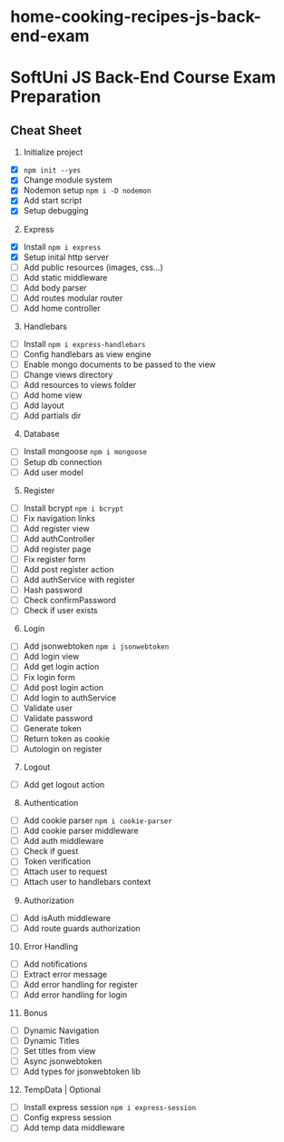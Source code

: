 # home-cooking-recipes-js-back-end-exam
# SoftUni JS Back-End Course Exam Preparation

## Cheat Sheet

1. Initialize project
 - [x] `npm init --yes`
 - [x] Change module system
 - [x] Nodemon setup `npm i -D nodemon`
 - [x] Add start script
 - [x] Setup debugging
2. Express
 - [x] Install `npm i express`
 - [x] Setup inital http server
 - [ ] Add public resources (images, css...)
 - [ ] Add static middleware
 - [ ] Add body parser
 - [ ] Add routes modular router
 - [ ] Add home controller
3. Handlebars
 - [ ] Install `npm i express-handlebars`
 - [ ] Config handlebars as view engine
 - [ ] Enable mongo documents to be passed to the view
 - [ ] Change views directory
 - [ ] Add resources to views folder
 - [ ] Add home view
 - [ ] Add layout
 - [ ] Add partials dir
4. Database
 - [ ] Install mongoose `npm i mongoose`
 - [ ] Setup db connection
 - [ ] Add user model
5. Register
 - [ ] Install bcrypt `npm i bcrypt`
 - [ ] Fix navigation links
 - [ ] Add register view
 - [ ] Add authController
 - [ ] Add register page
 - [ ] Fix register form
 - [ ] Add post register action
 - [ ] Add authService with register
 - [ ] Hash password
 - [ ] Check confirmPassword
 - [ ] Check if user exists
6. Login
 - [ ] Add jsonwebtoken `npm i jsonwebtoken`
 - [ ] Add login view
 - [ ] Add get login action
 - [ ] Fix login form
 - [ ] Add post login action
 - [ ] Add login to authService
 - [ ] Validate user
 - [ ] Validate password
 - [ ] Generate token
 - [ ] Return token as cookie
 - [ ] Autologin on register
7. Logout
 - [ ] Add get logout action
8. Authentication
 - [ ] Add cookie parser `npm i cookie-parser`
 - [ ] Add cookie parser middleware
 - [ ] Add auth middleware 
 - [ ] Check if guest
 - [ ] Token verification
 - [ ] Attach user to request
 - [ ] Attach user to handlebars context
9.  Authorization
 - [ ] Add isAuth middleware
 - [ ] Add route guards authorization
10. Error Handling
 - [ ] Add notifications
 - [ ] Extract error message
 - [ ] Add error handling for register
 - [ ] Add error handling for login
11. Bonus
 - [ ] Dynamic Navigation
 - [ ] Dynamic Titles
 - [ ] Set titles from view
 - [ ] Async jsonwebtoken
 - [ ] Add types for jsonwebtoken lib
12. TempData | Optional
 - [ ] Install express session `npm i express-session`
 - [ ] Config express session
 - [ ] Add temp data middleware